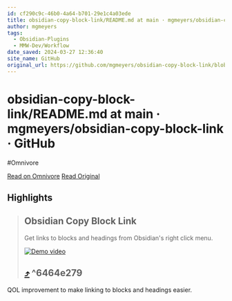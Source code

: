 ```yaml
---
id: cf290c9c-46b0-4a64-b701-29e1c4a03ede
title: obsidian-copy-block-link/README.md at main · mgmeyers/obsidian-copy-block-link · GitHub
author: mgmeyers
tags:
  - Obsidian-Plugins
  - MMW-Dev/Workflow
date_saved: 2024-03-27 12:36:40
site_name: GitHub
original_url: https://github.com/mgmeyers/obsidian-copy-block-link/blob/main/README.md
---
```


# obsidian-copy-block-link/README.md at main · mgmeyers/obsidian-copy-block-link · GitHub
#Omnivore

[Read on Omnivore](https://omnivore.app/me/https-github-com-mgmeyers-obsidian-copy-block-link-blob-main-rea-18e7d1f76ac)
[Read Original](https://github.com/mgmeyers/obsidian-copy-block-link/blob/main/README.md)

## Highlights

> ## Obsidian Copy Block Link
> 
> [](#obsidian-copy-block-link)
> 
> Get links to blocks and headings from Obsidian's right click menu.
> 
> [![Demo video](https://proxy-prod.omnivore-image-cache.app/0x0,sTAvbESd_Fy51hKUISi1Mv2Jkxi681_BWNxTRfOiKezQ/https://raw.githubusercontent.com/mgmeyers/obsidian-copy-block-link/main/demo.gif)](https://raw.githubusercontent.com/mgmeyers/obsidian-copy-block-link/main/demo.gif) 
> 
> ##  [⤴️](https://omnivore.app/me/https-github-com-mgmeyers-obsidian-copy-block-link-blob-main-rea-18e7d1f76ac#6464e279-cc20-45ae-9704-d714adc1216d)  ^6464e279

QOL improvement to make linking to blocks and headings easier.

